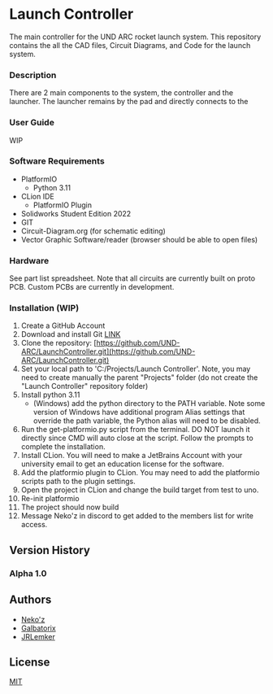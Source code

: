 # Launch Controller
The main controller for the UND ARC rocket launch system. This repository contains the all the CAD files, Circuit 
Diagrams, and Code for the launch system.

### Description
There are 2 main components to the system, the controller and 
the launcher. The launcher remains by the pad and directly connects to the 

### User Guide
WIP

### Software Requirements
- PlatformIO
  - Python 3.11
- CLion IDE
  - PlatformIO Plugin
- Solidworks Student Edition 2022
- GIT
- Circuit-Diagram.org (for schematic editing)
- Vector Graphic Software/reader (browser should be able to open files)

### Hardware
See part list spreadsheet. Note that all circuits are currently built on proto PCB. Custom PCBs are currently in 
development.

### Installation (WIP)
1. Create a GitHub Account
2. Download and install Git [LINK](https://git-scm.com/downloads)
3. Clone the repository: [https://github.com/UND-ARC/LaunchController.git](https://github.com/UND-ARC/LaunchController.git)
4. Set your local path to 'C:/Projects/Launch Controller'. Note, you may need to create manually the parent "Projects"
folder (do not create the "Launch Controller" repository folder)
5. Install python 3.11
   - (Windows) add the python directory to the PATH variable. Note some version of Windows have additional program Alias
   settings that override the path variable, the Python alias will need to be disabled.
6. Run the get-platformio.py script from the terminal. DO NOT launch it directly since CMD will auto close at the script. 
Follow the prompts to complete the installation.
7. Install CLion. You will need to make a JetBrains Account with your university email to get an education license for
the software.
8. Add the platformio plugin to CLion. You may need to add the platformio scripts path to the plugin settings.
9. Open the project in CLion and change the build target from test to uno.
10. Re-init platformio
11. The project should now build
11. Message Neko'z in discord to get added to the members list for write access.

## Version History
### Alpha 1.0

## Authors
- [Neko'z](mailto:zachariah.palmer@und.edu)
- [Galbatorix](mailto:mason.motschke@und.edu)
- [JRLemker](mailto:joseph.lemker@und.edu)
## License
[MIT](LICENSE)
